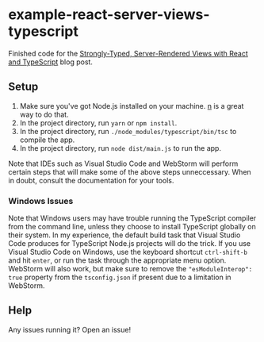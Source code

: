 # example-react-server-views-typescript

Finished code for the [Strongly-Typed, Server-Rendered Views with React and TypeScript](https://mattwelke.com/node.js/typescript/react/2018/03/11/strongly-typed-server-rendered-views-with-react-and-typescript.html) blog post.

## Setup

1. Make sure you've got Node.js installed on your machine. [n](https://github.com/tj/n) is a great way to do that.
1. In the project directory, run `yarn` or `npm install`.
1. In the project directory, run `./node_modules/typescript/bin/tsc` to compile the app.
1. In the project directory, run `node dist/main.js` to run the app.

Note that IDEs such as Visual Studio Code and WebStorm will perform certain steps that will make some of the above steps unneccessary. When in doubt, consult the documentation for your tools.

### Windows Issues

Note that Windows users may have trouble running the TypeScript compiler from the command line, unless they choose to install TypeScript globally on their system. In my experience, the default build task that Visual Studio Code produces for TypeScript Node.js projects will do the trick. If you use Visual Studio Code on Windows, use the keyboard shortcut `ctrl-shift-b` and hit `enter`, or run the task through the appropriate menu option. WebStorm will also work, but make sure to remove the `"esModuleInterop": true` property from the `tsconfig.json` if present due to a limitation in WebStorm.

## Help

Any issues running it? Open an issue!
